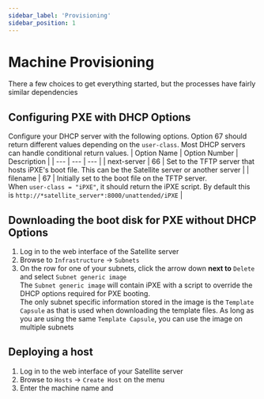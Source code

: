 ```yaml
---
sidebar_label: 'Provisioning'
sidebar_position: 1
---
```


# Machine Provisioning
There a few choices to get everything started, but the processes have fairly similar dependencies
## Configuring PXE with DHCP Options
Configure your DHCP server with the following options. Option 67 should return different values depending on the `user-class`. Most DHCP servers can handle conditional return values.
| Option Name | Option Number | Description |
| --- | --- | --- |
| next-server | 66 | Set to the TFTP server that hosts iPXE's boot file. This can be the Satellite server or another server |
| filename | 67 | Initially set to the boot file on the TFTP server. <br /> When `user-class = "iPXE"`, it should return the iPXE script. By default this is `http://*satellite_server*:8000/unattended/iPXE` |

## Downloading the boot disk for PXE without DHCP Options
1) Log in to the web interface of the Satellite server
1) Browse to `Infrastructure` -> `Subnets`
1) On the row for one of your subnets, click the arrow down **next to** `Delete` and select `Subnet generic image`  
The `Subnet generic image` will contain iPXE with a script to override the DHCP options required for PXE booting.  
The only subnet specific information stored in the image is the `Template Capsule` as that is used when downloading the template files. As long as you are using the same `Template Capsule`, you can use the image on multiple subnets

## Deploying a host
1) Log in to the web interface of your Satellite server
1) Browse to `Hosts` -> `Create Host` on the menu
1) Enter the machine name and 